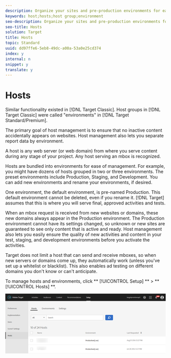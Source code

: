```yaml
---
description: Organize your sites and pre-production environments for easy management and separated reporting.
keywords: host;hosts;host group;environment
seo-description: Organize your sites and pre-production environments for easy management and separated reporting.
seo-title: Hosts
solution: Target
title: Hosts
topic: Standard
uuid: dd97ffe6-5eb8-49dc-a00a-53a0e25cd374
index: y
internal: n
snippet: y
translate: y
---
```


# Hosts

Similar functionality existed in [!DNL  Target Classic]. Host groups in [!DNL  Target Classic] were called "environments" in [!DNL  Target Standard/Premium]. 

The primary goal of host management is to ensure that no inactive content accidentally appears on websites. Host management also lets you separate report data by environment. 

A host is any web server (or web domain) from where you serve content during any stage of your project. Any host serving an mbox is recognized. 

Hosts are bundled into environments for ease of management. For example, you might have dozens of hosts grouped in two or three environments. The preset environments include Production, Staging, and Development. You can add new environments and rename your environments, if desired. 

One environment, the default environment, is pre-named Production. This default environment cannot be deleted, even if you rename it. [!DNL  Target] assumes that this is where you will serve final, approved activities and tests. 

When an mbox request is received from new websites or domains, these new domains always appear in the Production environment. The Production environment cannot have its settings changed, so unknown or new sites are guaranteed to see only content that is active and ready. Host management also lets you easily ensure the quality of new activities and content in your test, staging, and development environments before you activate the activities. 

Target does not limit a host that can send and receive mboxes, so when new servers or domains come up, they automatically work (unless you've set up a whitelist or blacklist). This also enables ad testing on different domains you don't know or can't anticipate. 

To manage hosts and environments, click ** [!UICONTROL  Setup] ** > ** [!UICONTROL  Hosts] **. 

![](../assets/hosts_list.png) 
